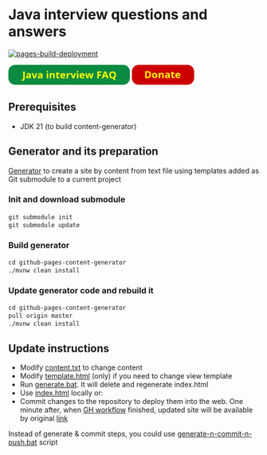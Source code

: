 # Java interview questions and answers

[![pages-build-deployment](https://github.com/andrei-punko/java-interview-faq-n-answers/actions/workflows/pages/pages-build-deployment/badge.svg)](https://github.com/andrei-punko/java-interview-faq-n-answers/actions/workflows/pages/pages-build-deployment)

<a href="https://andrei-punko.github.io/java-interview-faq-n-answers"><img src="images/button_java-interview-faq.png" alt="Java interview FAQ" height="40"/></a>
<a href="https://boosty.to/andd3dfx/donate"><img src="images/button_donate.png" alt="Donate" height="40"/></a>

## Prerequisites

- JDK 21 (to build content-generator)

## Generator and its preparation

[Generator](https://github.com/andrei-punko/github-pages-content-generator) to create a site
by content from text file using templates added as Git submodule to a current project

### Init and download submodule

```
git submodule init
git submodule update
```

### Build generator

```
cd github-pages-content-generator
./mvnw clean install
```

### Update generator code and rebuild it

```
cd github-pages-content-generator
pull origin master
./mvnw clean install
```

## Update instructions

- Modify [content.txt](src/content.txt) to change content
- Modify [template.html](templates/template.html) (only) if you need to change view template
- Run [generate.bat](generate.bat). It will delete and regenerate index.html
- Use [index.html](index.html) locally or:
- Commit changes to the repository to deploy them into the web.
  One minute after, when [GH workflow](https://github.com/andrei-punko/java-interview-faq-n-answers/actions) finished,
  updated site will be available by original [link](https://andrei-punko.github.io/java-interview-faq-n-answers)

Instead of generate & commit steps, you could use [generate-n-commit-n-push.bat](generate-n-commit-n-push.bat) script
